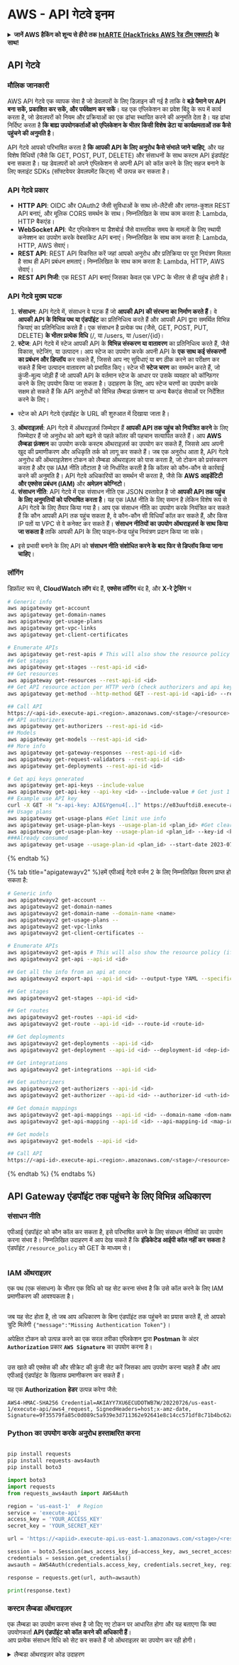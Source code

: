 # AWS - API गेटवे इनम

<details>

<summary><strong>जानें AWS हैकिंग को शून्य से हीरो तक</strong> <a href="https://training.hacktricks.xyz/courses/arte"><strong>htARTE (HackTricks AWS रेड टीम एक्सपर्ट)</strong></a><strong> के साथ!</strong></summary>

HackTricks का समर्थन करने के अन्य तरीके:

* यदि आप चाहते हैं कि आपकी **कंपनी HackTricks में विज्ञापित हो** या **HackTricks को PDF में डाउनलोड करें** तो [**सब्सक्रिप्शन प्लान्स देखें**](https://github.com/sponsors/carlospolop)!
* [**आधिकारिक PEASS और HackTricks स्वैग**](https://peass.creator-spring.com) प्राप्त करें
* हमारे विशेष [**NFTs**](https://opensea.io/collection/the-peass-family) संग्रह **The PEASS Family** की खोज करें
* **शामिल हों** 💬 [**डिस्कॉर्ड समूह**](https://discord.gg/hRep4RUj7f) या [**टेलीग्राम समूह**](https://t.me/peass) या हमें **ट्विटर** 🐦 [**@hacktricks\_live**](https://twitter.com/hacktricks\_live)** पर फॉलो** करें।
* **अपने हैकिंग ट्रिक्स साझा करें, HackTricks** और [**HackTricks Cloud**](https://github.com/carlospolop/hacktricks-cloud) github repos में PRs सबमिट करके।

</details>

## API गेटवे

### मौलिक जानकारी

AWS API गेटवे एक व्यापक सेवा है जो डेवलपरों के लिए डिज़ाइन की गई है ताकि वे **बड़े पैमाने पर API बना सकें, प्रकाशित कर सकें, और पर्यवेक्षण कर सकें**। यह एक एप्लिकेशन का प्रवेश बिंदु के रूप में कार्य करता है, जो डेवलपरों को नियम और प्रक्रियाओं का एक ढांचा स्थापित करने की अनुमति देता है। यह ढांचा निर्दिष्ट करता है **कि बाह्य उपयोगकर्ताओं को एप्लिकेशन के भीतर किसी विशेष डेटा या कार्यक्षमताओं तक कैसे पहुंचने की अनुमति है**।

API गेटवे आपको परिभाषित करता है **कि आपकी API के लिए अनुरोध कैसे संभाले जाने चाहिए**, और यह विशेष विधियों (जैसे कि GET, POST, PUT, DELETE) और संसाधनों के साथ कस्टम API इंडपॉइंट बना सकता है। यह डेवलपरों को अपने एप्लिकेशन से अपनी API को कॉल करने के लिए सहज बनाने के लिए क्लाइंट SDKs (सॉफ्टवेयर डेवलपमेंट किट्स) भी उत्पन्न कर सकता है।

### API गेटवे प्रकार

* **HTTP API**: OIDC और OAuth2 जैसी सुविधाओं के साथ लो-लैटेंसी और लागत-कुशल REST API बनाएं, और मूलिक CORS समर्थन के साथ। निम्नलिखित के साथ काम करता है: Lambda, HTTP बैकएंड।
* **WebSocket API**: चैट एप्लिकेशन या डैशबोर्ड जैसे वास्तविक समय के मामलों के लिए स्थायी कनेक्शन का उपयोग करके वेबसॉकेट API बनाएं। निम्नलिखित के साथ काम करता है: Lambda, HTTP, AWS सेवाएं।
* **REST API**: REST API विकसित करें जहां आपको अनुरोध और प्रतिक्रिया पर पूरा नियंत्रण मिलता है साथ ही API प्रबंधन क्षमताएं। निम्नलिखित के साथ काम करता है: Lambda, HTTP, AWS सेवाएं।
* **REST API निजी**: एक REST API बनाएं जिसका केवल एक VPC के भीतर से ही पहुंच होती है।

### API गेटवे मुख्य घटक

1. **संसाधन**: API गेटवे में, संसाधन वे घटक हैं जो **आपकी API की संरचना का निर्माण करते हैं**। वे **आपकी API के विभिन्न पथ या एंडपॉइंट** का प्रतिनिधित्व करते हैं और आपकी API द्वारा समर्थित विभिन्न क्रियाएं का प्रतिनिधित्व करते हैं। एक संसाधन है प्रत्येक पथ (जैसे, GET, POST, PUT, DELETE) **के भीतर प्रत्येक विधि** (/, या /users, या /user/{id}।
2. **स्टेज**: API गेटवे में स्टेज आपकी API के **विभिन्न संस्करण या वातावरण** का प्रतिनिधित्व करते हैं, जैसे विकास, स्टेजिंग, या उत्पादन। आप स्टेज का उपयोग करके अपनी API के **एक साथ कई संस्करणों का प्रबंधन और डिप्लॉय** कर सकते हैं, जिससे आप नए सुविधाएं या बग ठीक करने का परीक्षण कर सकते हैं बिना उत्पादन वातावरण को प्रभावित किए। स्टेज भी **स्टेज चरण** का समर्थन करते हैं, जो कुंजी-मूल्य जोड़ी हैं जो आपकी API के वर्तमान स्टेज के आधार पर उसके व्यवहार को कॉन्फ़िगर करने के लिए उपयोग किया जा सकता है। उदाहरण के लिए, आप स्टेज चरणों का उपयोग करके सक्षम हो सकते हैं कि API अनुरोधों को विभिन्न लैम्बडा फ़ंक्शन या अन्य बैकएंड सेवाओं पर निर्देशित करने के लिए।
* स्टेज को API गेटवे एंडपॉइंट के URL की शुरुआत में दिखाया जाता है।
3. **ऑथराइज़र्स**: API गेटवे में ऑथराइज़र्स जिम्मेदार हैं **आपकी API तक पहुंच को नियंत्रित करने** के लिए जिम्मेदार हैं जो अनुरोध को आगे बढ़ने से पहले कॉलर की पहचान सत्यापित करते हैं। आप **AWS लैम्बडा फ़ंक्शन** का उपयोग करके कस्टम ऑथराइज़र्स का उपयोग कर सकते हैं, जिससे आप अपनी खुद की प्रमाणीकरण और अधिकृति तर्क को लागू कर सकते हैं। जब एक अनुरोध आता है, API गेटवे अनुरोध की ऑथराइज़ेशन टोकन को लैम्बडा ऑथराइज़र को पास करता है, जो टोकन को प्रसंस्करण करता है और एक IAM नीति लौटाता है जो निर्धारित करती है कि कॉलर को कौन-कौन से कार्रवाई करने की अनुमति है। API गेटवे अधिकारियों का समर्थन भी करता है, जैसे कि **AWS आइडेंटिटी और एक्सेस प्रबंधन (IAM)** और **अमेज़न कोग्निटो**।
4. **संसाधन नीति**: API गेटवे में एक संसाधन नीति एक JSON दस्तावेज़ है जो **आपकी API तक पहुंच के लिए अनुमतियों को परिभाषित करता है**। यह एक IAM नीति के लिए समान है लेकिन विशेष रूप से API गेटवे के लिए तैयार किया गया है। आप एक संसाधन नीति का उपयोग करके नियंत्रित कर सकते हैं कि कौन आपकी API तक पहुंच सकता है, वे कौन-कौन सी विधियाँ कॉल कर सकते हैं, और किस IP पतों या VPC से वे कनेक्ट कर सकते हैं। **संसाधन नीतियों का उपयोग ऑथराइज़र्स के साथ किया जा सकता है** ताकि आपकी API के लिए फाइन-ग्रेन्ड पहुंच नियंत्रण प्रदान किया जा सके।
* इसे प्रभावी बनाने के लिए API को **संसाधन नीति संशोधित करने के बाद फिर से डिप्लॉय किया जाना चाहिए**।

### लॉगिंग

डिफ़ॉल्ट रूप से, **CloudWatch लॉग** बंद हैं, **एक्सेस लॉगिंग** बंद है, और **X-रे ट्रेसिंग** भ
```bash
# Generic info
aws apigateway get-account
aws apigateway get-domain-names
aws apigateway get-usage-plans
aws apigateway get-vpc-links
aws apigateway get-client-certificates

# Enumerate APIs
aws apigateway get-rest-apis # This will also show the resource policy (if any)
## Get stages
aws apigateway get-stages --rest-api-id <id>
## Get resources
aws apigateway get-resources --rest-api-id <id>
## Get API resource action per HTTP verb (check authorizers and api key required)
aws apigateway get-method --http-method GET --rest-api-id <api-id> --resource-id <resource-id>

## Call API
https://<api-id>.execute-api.<region>.amazonaws.com/<stage>/<resource>
## API authorizers
aws apigateway get-authorizers --rest-api-id <id>
## Models
aws apigateway get-models --rest-api-id <id>
## More info
aws apigateway get-gateway-responses --rest-api-id <id>
aws apigateway get-request-validators --rest-api-id <id>
aws apigateway get-deployments --rest-api-id <id>

# Get api keys generated
aws apigateway get-api-keys --include-value
aws apigateway get-api-key --api-key <id> --include-value # Get just 1
## Example use API key
curl -X GET -H "x-api-key: AJE&Ygenu4[..]" https://e83uuftdi8.execute-api.us-east-1.amazonaws.com/dev/test
## Usage plans
aws apigateway get-usage-plans #Get limit use info
aws apigateway get-usage-plan-keys --usage-plan-id <plan_id> #Get clear text values of api keys
aws apigateway get-usage-plan-key --usage-plan-id <plan_id> --key-id <key_id>
###Already consumed
aws apigateway get-usage --usage-plan-id <plan_id> --start-date 2023-07-01 --end-date 2023-07-12
```
{% endtab %}

{% tab title="apigatewayv2" %}हमें एपीआई गेटवे वर्जन 2 के लिए निम्नलिखित विवरण प्राप्त हो सकता है:
```bash
# Generic info
aws apigatewayv2 get-account --
aws apigatewayv2 get-domain-names
aws apigatewayv2 get-domain-name --domain-name <name>
aws apigatewayv2 get-usage-plans --
aws apigatewayv2 get-vpc-links
aws apigatewayv2 get-client-certificates --

# Enumerate APIs
aws apigatewayv2 get-apis # This will also show the resource policy (if any)
aws apigatewayv2 get-api --api-id <id>

## Get all the info from an api at once
aws apigatewayv2 export-api --api-id <id> --output-type YAML --specification OAS30 /tmp/api.yaml

## Get stages
aws apigatewayv2 get-stages --api-id <id>

## Get routes
aws apigatewayv2 get-routes --api-id <id>
aws apigatewayv2 get-route --api-id <id> --route-id <route-id>

## Get deployments
aws apigatewayv2 get-deployments --api-id <id>
aws apigatewayv2 get-deployment --api-id <id> --deployment-id <dep-id>

## Get integrations
aws apigatewayv2 get-integrations --api-id <id>

## Get authorizers
aws apigatewayv2 get-authorizers --api-id <id>
aws apigatewayv2 get-authorizer --api-id <id> --authorizer-id <uth-id>

## Get domain mappings
aws apigatewayv2 get-api-mappings --api-id <id> --domain-name <dom-name>
aws apigatewayv2 get-api-mapping --api-id <id> --api-mapping-id <map-id> --domain-name <dom-name>

## Get models
aws apigatewayv2 get-models --api-id <id>

## Call API
https://<api-id>.execute-api.<region>.amazonaws.com/<stage>/<resource>
```
{% endtab %}
{% endtabs %}

## API Gateway एंडपॉइंट तक पहुंचने के लिए विभिन्न अधिकारण

### संसाधन नीति

एपीआई एंडपॉइंट को कौन कॉल कर सकता है, इसे परिभाषित करने के लिए संसाधन नीतियों का उपयोग करना संभव है।
निम्नलिखित उदाहरण में आप देख सकते हैं कि **इंडिकेटेड आईपी कॉल नहीं कर सकता** है एंडपॉइंट `/resource_policy` को GET के माध्यम से।

<figure><img src="../../../.gitbook/assets/image (92) (1) (1).png" alt=""><figcaption></figcaption></figure>

### IAM ऑथराइज़र

एक पथ (एक संसाधन) के भीतर एक विधि को यह सेट करना संभव है कि उसे कॉल करने के लिए IAM प्रमाणीकरण की आवश्यकता है।

<figure><img src="https://lh3.googleusercontent.com/GGx-kfqNXu6zMqGidnO8_eR88fYPpJG-wNuBBnedAJntiRUEPTEScl7OvWthGYRiI_msYCdC6oBFvJc827Tb4-4UogxpOyrEXyst-8IDzP9DC2NOtXSY7w58L0baCAcBQjSyvBhJREvWWCtiboNYPSKuEw=s2048" alt=""><figcaption></figcaption></figure>

जब यह सेट होता है, तो जब आप अधिकारण के बिना एंडपॉइंट तक पहुंचने का प्रयास करते हैं, तो आपको त्रुटि मिलेगी `{"message":"Missing Authentication Token"}`।

अपेक्षित टोकन को उत्पन्न करने का एक सरल तरीका एप्लिकेशन द्वारा **Postman** के अंदर **`Authorization`** प्रकार **`AWS Signature`** का उपयोग करना है।

<figure><img src="../../../.gitbook/assets/image (3) (1) (3).png" alt=""><figcaption></figcaption></figure>

उस खाते की एक्सेस की और सीक्रेट की कुंजी सेट करें जिसका आप उपयोग करना चाहते हैं और आप एपीआई एंडपॉइंट के खिलाफ प्रमाणीकरण कर सकते हैं।

यह एक **Authorization** **हेडर** उत्पन्न करेगा जैसे:
```
AWS4-HMAC-SHA256 Credential=AKIAYY7XU6ECUDOTWB7W/20220726/us-east-1/execute-api/aws4_request, SignedHeaders=host;x-amz-date, Signature=9f35579fa85c0d089c5a939e3d711362e92641e8c14cc571df8c71b4bc62a5c2
```
### Python का उपयोग करके अनुरोध हस्ताक्षरित करना
```python

pip install requests
pip install requests-aws4auth
pip install boto3

import boto3
import requests
from requests_aws4auth import AWS4Auth

region = 'us-east-1'  # Region
service = 'execute-api'
access_key = 'YOUR_ACCESS_KEY'
secret_key = 'YOUR_SECRET_KEY'

url = 'https://<apiid>.execute-api.us-east-1.amazonaws.com/<stage>/<resource>'

session = boto3.Session(aws_access_key_id=access_key, aws_secret_access_key=secret_key)
credentials = session.get_credentials()
awsauth = AWS4Auth(credentials.access_key, credentials.secret_key, region, service, session_token=credentials.token)

response = requests.get(url, auth=awsauth)

print(response.text)

```
### कस्टम लैम्बडा ऑथराइज़र

एक लैम्बडा का उपयोग करना संभव है जो दिए गए टोकन पर आधारित होगा और यह बताएगा कि क्या उपयोगकर्ता **API एंडपॉइंट को कॉल करने की अधिकारी हैं**।\
आप प्रत्येक संसाधन विधि को सेट कर सकते हैं जो ऑथराइज़र का उपयोग कर रही होगी।

<details>

<summary>लैम्बडा ऑथराइज़र कोड उदाहरण</summary>
```python
import json

def lambda_handler(event, context):
token = event['authorizationToken']
method_arn = event['methodArn']

if not token:
return {
'statusCode': 401,
'body': 'Unauthorized'
}

try:
# Replace this with your own token validation logic
if token == "your-secret-token":
return generate_policy('user', 'Allow', method_arn)
else:
return generate_policy('user', 'Deny', method_arn)
except Exception as e:
print(e)
return {
'statusCode': 500,
'body': 'Internal Server Error'
}

def generate_policy(principal_id, effect, resource):
policy = {
'principalId': principal_id,
'policyDocument': {
'Version': '2012-10-17',
'Statement': [
{
'Action': 'execute-api:Invoke',
'Effect': effect,
'Resource': resource
}
]
}
}
return policy
```
</details>

इसे इस तरह से कॉल करें:

<pre class="language-bash" data-overflow="wrap"><code class="lang-bash"><strong>curl "https://jhhqafgh6f.execute-api.eu-west-1.amazonaws.com/prod/custom_auth" -H 'Authorization: your-secret-token'
</strong></code></pre>

{% hint style="warning" %}
लैम्बडा कोड के आधार पर यह अधिकृति विकल्प संवेदनशील हो सकती है
{% endhint %}

ध्यान दें कि यदि **एक इनकार नीति उत्पन्न और वापस भेजी जाती है** तो API गेटवे द्वारा वापस दिया गया त्रुटि है: `{"Message":"User is not authorized to access this resource with an explicit deny"}`

इस तरह आप **इस अधिकृति** को पहचान सकते हैं।

### आवश्यक API कुंजी

यह संभव है कि API इंडपॉइंट्स को सेट करना **आवश्यक API कुंजी** को संपर्क करने के लिए।

<figure><img src="../../../.gitbook/assets/image (92) (1).png" alt=""><figcaption></figcaption></figure>

API गेटवे पोर्टल में API कुंजी उत्पन्न करना संभव है और यह भी सेट करना संभव है कि यह कितनी बार उपयोग किया जा सकता है (प्रति सेकंड और प्रति माह के अनुसार अनुरोधों में)।

एक API कुंजी को काम करने के लिए, आपको इसे एक **उपयोग योजना** में जोड़ना होगा, इस उपयोग योजना को **API स्टेज** में जोड़ना होगा और संबंधित API स्टेज को एक **विधि धीमा** कॉन्फ़िगर करना होगा जो **एंडपॉइंट** को आवश्यक API कुंजी की आवश्यकता है:

<figure><img src="../../../.gitbook/assets/image (1) (1) (1) (1) (1) (1) (1) (1) (1) (1) (1) (1) (1) (1) (1) (1) (1) (1) (1) (1) (1) (1) (1) (1).png" alt=""><figcaption></figcaption></figure>

## अप्रमाणित पहुंच

{% content-ref url="../aws-unauthenticated-enum-access/aws-api-gateway-unauthenticated-enum.md" %}
[aws-api-gateway-unauthenticated-enum.md](../aws-unauthenticated-enum-access/aws-api-gateway-unauthenticated-enum.md)
{% endcontent-ref %}

## Privesc

{% content-ref url="../aws-privilege-escalation/aws-apigateway-privesc.md" %}
[aws-apigateway-privesc.md](../aws-privilege-escalation/aws-apigateway-privesc.md)
{% endcontent-ref %}

## Post Exploitation

{% content-ref url="../aws-post-exploitation/aws-api-gateway-post-exploitation.md" %}
[aws-api-gateway-post-exploitation.md](../aws-post-exploitation/aws-api-gateway-post-exploitation.md)
{% endcontent-ref %}

### Persistence

{% content-ref url="../aws-persistence/aws-api-gateway-persistence.md" %}
[aws-api-gateway-persistence.md](../aws-persistence/aws-api-gateway-persistence.md)
{% endcontent-ref %}

<details>

<summary><strong>htARTE (HackTricks AWS Red Team Expert)</strong> के साथ जीरो से हीरो तक AWS हैकिंग सीखें!</summary>

HackTricks का समर्थन करने के अन्य तरीके:

* यदि आप अपनी कंपनी का विज्ञापन देखना चाहते हैं **HackTricks** या **HackTricks को PDF में डाउनलोड** करना चाहते हैं तो [**सब्सक्रिप्शन प्लान्स**](https://github.com/sponsors/carlospolop) देखें!
* [**आधिकारिक PEASS & HackTricks swag**](https://peass.creator-spring.com) प्राप्त करें
* हमारे विशेष [**NFTs**](https://opensea.io/collection/the-peass-family) कलेक्शन [**The PEASS Family**](https://opensea.io/collection/the-peass-family) खोजें
* **शामिल हों** 💬 [**डिस्कॉर्ड समूह**](https://discord.gg/hRep4RUj7f) या [**टेलीग्राम समूह**](https://t.me/peass) या हमें **ट्विटर** पर **फॉलो** करें 🐦 [**@hacktricks\_live**](https://twitter.com/hacktricks\_live)**.**
* **अपने हैकिंग ट्रिक्स साझा करें** [**HackTricks**](https://github.com/carlospolop/hacktricks) और [**HackTricks Cloud**](https://github.com/carlospolop/hacktricks-cloud) github repos को PR जमा करके।

</details>

